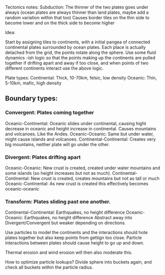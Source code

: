 Tectonics notes:
Subduction: The thinner of the two plates goes under always (ocean plates are always thinner than land plates, maybe add a random variation within that too)
Causes border tiles on the thin side to become lower and on the thick side to become higher

Idea:

Start by assigning tiles to continents, with a initial pangea of connected continental plates surrounded by ocean plates.
Each place is actually detached from the grid, the points rotate along the sphere. Use some fluid dynamics -ish logic so that the points making up the continents are pulled together if drifting apart and away if too close, and when points of two different continents interact use the above logic.

Plate types: 
Continental: Thick, 10-70km, felsic, low density
Oceanic: Thin, 5-10km, mafic, high density

## Boundary types:

### Convergent: Plates coming together
Oceanic-Continental: Oceanic slides under continental, causing hight decrease in oceanic and height increase in continental. Causes mountains and volcanoes. Like the Andes.
Oceanic-Oceanic: Same but under water, might cause islands and volcanoes.
Continental-Continental: Creates very big mountains, neither plate will go under the other.

### Divergent: Plates drifting apart
Oceanic-Oceanic: New crust is created, created under water mountains and some islands (so height increases but not as much).
Continental-Continental: New crust is created, creates mountains but not as tall or much
Oceanic-Continental: As new crust is created this effectively becomes oceanic-oceanic

### Transform: Plates sliding past one another.
Continental-Continental: Earthquakes, no height difference
Oceanic-Oceanic: Earthquakes, no height difference
Abstract away into Divergent/Convergent but weaker depending on directions.

Use particles to model the continents and the interactions should hote plates together but also keep points from gettign too close. Particle interactions between plates should cause height to go up and down.

Thermal erosion and wind erosion will then also moderate this.

How to optimize particle lookups? Divide sphere into buckets again, and check all buckets within the particle radius. 